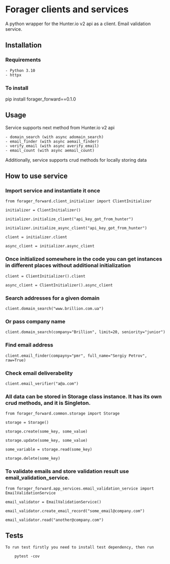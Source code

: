 # Forager clients and services

A python wrapper for the Hunter.io v2 api as a client.
Email validation service.

## Installation

### Requirements

    - Python 3.10
    - httpx

### To install

   pip install forager_forward==0.1.0

## Usage

Service supports next method from Hunter.io v2 api

    - domain_search (with async adomain_search)
    - email_finder (with async aemail_finder)
    - verify_email (with async averify_email)
    - email_count (with async aemail_count)
    
Additionally, service supports crud methods for locally storing data

## How to use service

### Import service and instantiate it once

    from forager_forward.client_initializer import ClientInitializer

    initializer = ClientInitializer()

    initializer.initialize_client("api_key_got_from_hunter")

    initializer.initialize_async_client("api_key_got_from_hunter")

    client = initializer.client

    async_client = initializer.async_client


### Once initialized somewhere in the code you can get instances in different places without additional initialization

    client = ClientInitializer().client

    async_client = ClientInitializer().async_client

### Search addresses for a given domain

    client.domain_search("www.brillion.com.ua")

### Or pass company name

    client.domain_search(company="Brillion", limit=20, seniority="junior")

### Find email address

    client.email_finder(compayny="pmr", full_name="Sergiy Petrov", raw=True)

### Check email deliverabelity

    client.email_verifier("a@a.com")

### All data can be stored in Storage class instance. It has its own crud methods, and it is Singleton.

    from forager_forward.common.storage import Storage

    storage = Storage()

    storage.create(some_key, some_value)

    storage.update(some_key, some_value)

    some_variable = storage.read(some_key)

    storage.delete(some_key)

### To validate emails and store validation result use email_validation_service.

    from forager_forward.app_services.email_validation_service import EmailValidationService

    email_validator = EmailValidationService()

    email_validator.create_email_record("some_email@company.com")

    email_validator.read("another@company.com")

## Tests

    To run test firstly you need to install test dependency, then run

        pytest -cov
